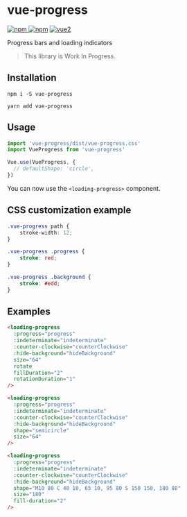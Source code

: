 # vue-progress

[![npm](https://img.shields.io/npm/v/vue-progress.svg) ![npm](https://img.shields.io/npm/dm/vue-progress.svg)](https://www.npmjs.com/package/vue-progress)
[![vue2](https://img.shields.io/badge/vue-2.x-brightgreen.svg)](https://vuejs.org/)

Progress bars and loading indicators

> This library is Work In Progress.

## Installation

```
npm i -S vue-progress
```

```
yarn add vue-progress
```

## Usage

```js
import 'vue-progress/dist/vue-progress.css'
import VueProgress from 'vue-progress'

Vue.use(VueProgress, {
  // defaultShape: 'circle',
})
```

You can now use the `<loading-progress>` component.

## CSS customization example

```css
.vue-progress path {
	stroke-width: 12;
}

.vue-progress .progress {
	stroke: red;
}

.vue-progress .background {
	stroke: #edd;
}
```

## Examples

```html
<loading-progress
  :progress="progress"
  :indeterminate="indeterminate"
  :counter-clockwise="counterClockwise"
  :hide-background="hideBackground"
  size="64"
  rotate
  fillDuration="2"
  rotationDuration="1"
/>
```

```html
<loading-progress
  :progress="progress"
  :indeterminate="indeterminate"
  :counter-clockwise="counterClockwise"
  :hide-background="hideBackground"
  shape="semicircle"
  size="64"
/>
```

```html
<loading-progress
  :progress="progress"
  :indeterminate="indeterminate"
  :counter-clockwise="counterClockwise"
  :hide-background="hideBackground"
  shape="M10 80 C 40 10, 65 10, 95 80 S 150 150, 180 80"
  size="180"
  fill-duration="2"
/>
```
